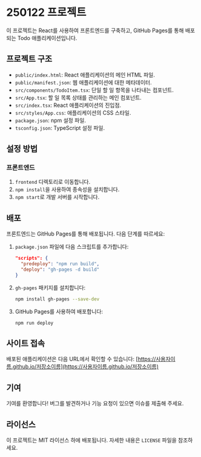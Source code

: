 # 250122 프로젝트

이 프로젝트는 React를 사용하여 프론트엔드를 구축하고, GitHub Pages를 통해 배포되는 Todo 애플리케이션입니다.

## 프로젝트 구조

- `public/index.html`: React 애플리케이션의 메인 HTML 파일.
- `public/manifest.json`: 웹 애플리케이션에 대한 메타데이터.
- `src/components/TodoItem.tsx`: 단일 할 일 항목을 나타내는 컴포넌트.
- `src/App.tsx`: 할 일 목록 상태를 관리하는 메인 컴포넌트.
- `src/index.tsx`: React 애플리케이션의 진입점.
- `src/styles/App.css`: 애플리케이션의 CSS 스타일.
- `package.json`: npm 설정 파일.
- `tsconfig.json`: TypeScript 설정 파일.

## 설정 방법

### 프론트엔드

1. `frontend` 디렉토리로 이동합니다.
2. `npm install`을 사용하여 종속성을 설치합니다.
3. `npm start`로 개발 서버를 시작합니다.

## 배포

프론트엔드는 GitHub Pages를 통해 배포됩니다. 다음 단계를 따르세요:

1. `package.json` 파일에 다음 스크립트를 추가합니다:
   ```json
   "scripts": {
     "predeploy": "npm run build",
     "deploy": "gh-pages -d build"
   }
   ```
2. `gh-pages` 패키지를 설치합니다:
   ```sh
   npm install gh-pages --save-dev
   ```
3. GitHub Pages를 사용하여 배포합니다:
   ```sh
   npm run deploy
   ```

## 사이트 접속

배포된 애플리케이션은 다음 URL에서 확인할 수 있습니다:
[https://사용자이름.github.io/저장소이름](https://사용자이름.github.io/저장소이름)

## 기여

기여를 환영합니다! 버그를 발견하거나 기능 요청이 있으면 이슈를 제출해 주세요.

## 라이선스

이 프로젝트는 MIT 라이선스 하에 배포됩니다. 자세한 내용은 `LICENSE` 파일을 참조하세요.
